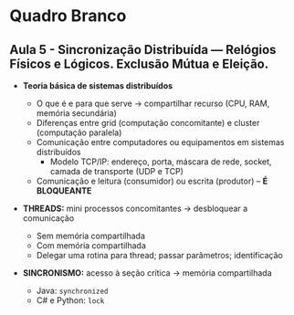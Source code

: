 # Quadro Branco

## Aula 5 - Sincronização Distribuída — Relógios Físicos e Lógicos. Exclusão Mútua e Eleição.

- **Teoria básica de sistemas distribuídos**
  - O que é e para que serve → compartilhar recurso (CPU, RAM, memória secundária)
  - Diferenças entre grid (computação concomitante) e cluster (computação paralela)
  - Comunicação entre computadores ou equipamentos em sistemas distribuídos
    - Modelo TCP/IP: endereço, porta, máscara de rede, socket, camada de transporte (UDP e TCP)
  - Comunicação e leitura (consumidor) ou escrita (produtor) – **É BLOQUEANTE**

- **THREADS:** mini processos concomitantes → desbloquear a comunicação
  - Sem memória compartilhada
  - Com memória compartilhada
  - Delegar uma rotina para thread; passar parâmetros; identificação

- **SINCRONISMO:** acesso à seção crítica → memória compartilhada
  - Java: `synchronized`
  - C# e Python: `lock`
